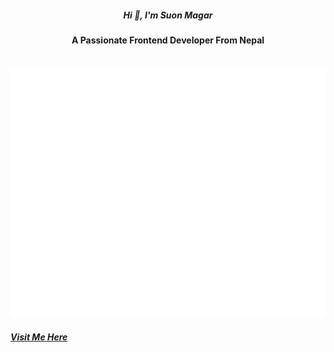 

<h5 align="center" >Hi 👋, I'm Suon Magar</h5>
<h4 align="center">A Passionate Frontend Developer From Nepal</h4>

<div align="center" >
	<br>
	<a >
		<img src="react.svg" width="800" height="400" alt="Click to see the source">
	</a>
	<br>
</div>

<h5>  <a href="https://confuse-suon.vercel.app/">Visit Me Here</a> </h5>
